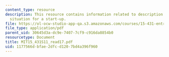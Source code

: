 ```yaml
---
content_type: resource
description: This resource contains information related to description of CEO search
  situation for a start-up.
file: https://ol-ocw-studio-app-qa.s3.amazonaws.com/courses/15-431-entrepreneurial-finance-spring-2011/1177566dbfae2dfcd1207bd4a396f960_MIT15_431S11_read17.pdf
file_type: application/pdf
parent_uid: 30645d3a-dc9e-7407-7cf9-c916da8854b0
resourcetype: Document
title: MIT15_431S11_read17.pdf
uid: 1177566d-bfae-2dfc-d120-7bd4a396f960
---
```

